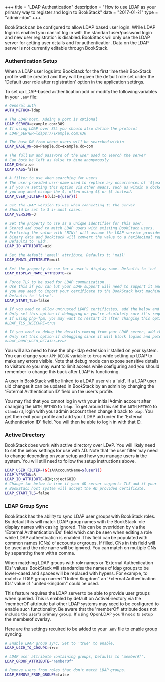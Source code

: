 +++
title = "LDAP Authentication"
description = "How to use LDAP as your primary way to register and login to BookStack"
date = "2017-01-21"
type = "admin-doc"
+++

BookStack can be configured to allow LDAP based user login. While LDAP login is enabled you cannot log in with the standard user/password login and new user registration is disabled. BookStack will only use the LDAP server for getting user details and for authentication. Data on the LDAP server is not currently editable through BookStack.

### Authentication Setup

When a LDAP user logs into BookStack for the first time their BookStack profile will be created and they will be given the default role set under the 'Default user role after registration' option in the application settings.    

To set up LDAP-based authentication add or modify the following variables in your `.env` file:

```bash
# General auth
AUTH_METHOD=ldap

# The LDAP host, Adding a port is optional
LDAP_SERVER=example.com:389
# If using LDAP over SSL you should also define the protocol:
# LDAP_SERVER=ldaps://example.com:636

# The base DN from where users will be searched within
LDAP_BASE_DN=ou=People,dc=example,dc=com

# The full DN and password of the user used to search the server
# Can both be left as false to bind anonymously
LDAP_DN=false
LDAP_PASS=false

# A filter to use when searching for users
# The user-provided user-name used to replace any occurrences of '${user}'
# If you're setting this option via other means, such as within a docker-compose.yml,
# you may need escape the $, often using $$ or \$ instead. 
LDAP_USER_FILTER=(&(uid=${user}))

# Set the LDAP version to use when connecting to the server
# Should be set to 3 in most cases.
LDAP_VERSION=3

# Set the property to use as a unique identifier for this user.
# Stored and used to match LDAP users with existing BookStack users.
# Prefixing the value with 'BIN;' will assume the LDAP service provides the attribute value as
# binary data and BookStack will convert the value to a hexidecimal representation.
# Defaults to 'uid'.
LDAP_ID_ATTRIBUTE=uid

# Set the default 'email' attribute. Defaults to 'mail'
LDAP_EMAIL_ATTRIBUTE=mail

# Set the property to use for a user's display name. Defaults to 'cn'
LDAP_DISPLAY_NAME_ATTRIBUTE=cn

# Force TLS to be used for LDAP communication.
# Use this if you can but your LDAP support will need to support it and
# you may need to import your certificate to the BookStack host machine.
# Defaults to 'false'.
LDAP_START_TLS=false

# If you need to allow untrusted LDAPS certificates, add the below and uncomment (remove the #)
# Only set this option if debugging or you're absolutely sure it's required for your setup.
# If using php-fpm, you may want to restart it after changing this option to avoid instability.
#LDAP_TLS_INSECURE=true

# If you need to debug the details coming from your LDAP server, add the below and uncomment (remove the #)
# Only set this option if debugging since it will block logins and potentially show private details.
#LDAP_DUMP_USER_DETAILS=true
```

You will also need to have the php-ldap extension installed on your system. You can change your `APP_DEBUG` variable to `true` while setting up LDAP to make any errors visible. Note that debug mode can expose sensitive details to visitors so you may want to limit access while configuring and you should remember to change this back after LDAP is functioning.

A user in BookStack will be linked to a LDAP user via a 'uid'. If a LDAP user uid changes it can be updated in BookStack by an admin by changing the 'External Authentication ID' field on the user's profile.

You may find that you cannot log in with your initial Admin account after changing the `AUTH_METHOD` to `ldap`. To get around this set the `AUTH_METHOD` to `standard`, login with your admin account then change it back to `ldap`. You get then edit your profile and add your LDAP uid under the 'External Authentication ID' field. You will then be able to login in with that ID.

### Active Directory

BookStack does work with active directory over LDAP. You will likely need to set the below settings for use with AD. Note that the user filter may need to change
depending on your setup and how you manage users in the system. You will still need to follow the setup instructions above.

```bash
LDAP_USER_FILTER=(&(sAMAccountName=${user}))
LDAP_VERSION=3
LDAP_ID_ATTRIBUTE=BIN;objectGUID
# Change the below to true if your AD server supports TLS and if your
# BookStack host system will accept the AD provided certificate.
LDAP_START_TLS=false
```

### LDAP Group Sync

BookStack has the ability to sync LDAP user groups with BookStack roles. By default this will match LDAP group names with the BookStack role display names with casing ignored.
This can be overridden by via the 'External Authentication IDs' field which can be seen when editing a role while LDAP authentication is enabled. This field can be populated with common names (CNs) of accounts *or* groups. If filled, CNs in this field will be used and the role name will be ignored. You can match on multiple CNs by separating them with a comma.

When matching LDAP groups with role names or 'External Authentication IDs' values, BookStack will standardise the names of ldap groups to be lower-cased and spaces will be replaced with hypens. For example, to match a LDAP group named "United Kingdom" an 'External Authentication IDs' value of "united-kingdom" could be used.

This feature requires the LDAP server to be able to provide user groups when queried. This is enabled by default on ActiveDirectory via the 'memberOf' attribute but other LDAP systems may need to be configured to enable such functionality. Be aware that the 'memberOf' attribute does not include the user's primary group. If using OpenLDAP you'll need to setup the memberof overlay.

Here are the settings required to be added to your `.env` file to enable group syncing:

```bash
# Enable LDAP group sync, Set to 'true' to enable.
LDAP_USER_TO_GROUPS=true

# LDAP user attribute containing groups, Defaults to 'memberOf'.
LDAP_GROUP_ATTRIBUTE="memberOf"

# Remove users from roles that don't match LDAP groups.
LDAP_REMOVE_FROM_GROUPS=false
```
